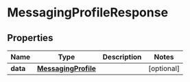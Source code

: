 

# MessagingProfileResponse

## Properties

Name | Type | Description | Notes
------------ | ------------- | ------------- | -------------
**data** | [**MessagingProfile**](MessagingProfile.md) |  |  [optional]



